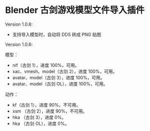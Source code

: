 # Blender 古剑游戏模型文件导入插件

Version 1.0.8:

- 支持导入模型时，自动将 DDS 转成 PNG 贴图

Version 1.0.6:

模型：

- nif（古剑 1），进度 100%，可用。
- xac、vmesh、model（古剑 2），进度 100%，可用。
- avatar、model（古剑 3），进度 100%，可用。
- avatar、model（古剑 OL），进度 100%，可用。

动作：
- kf（古剑 1），进度 90%，不可用。
- xsm （古剑 2），进度 90%，不可用。
- hka （古剑 3），进度 0%。
- hka （古剑 OL），进度 0%。